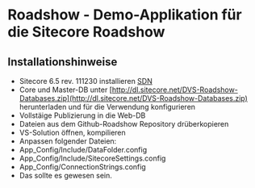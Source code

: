 Roadshow - Demo-Applikation für die Sitecore Roadshow
=====================================================

Installationshinweise
--------------------------------------

-	Sitecore 6.5 rev. 111230 installieren [SDN](http://sdn.sitecore.net)
-	Core und Master-DB unter [http://dl.sitecore.net/DVS-Roadshow-Databases.zip](http://dl.sitecore.net/DVS-Roadshow-Databases.zip) herunterladen und für die Verwendung konfigurieren
-	Vollstäige Publizierung in die Web-DB
-	Dateien aus dem Github-Roadshow Repository drüberkopieren
-	VS-Solution öffnen, kompilieren
-	Anpassen folgender Dateien:
-	App_Config/Include/DataFolder.config 
-	App_Config/Include/SitecoreSettings.config
-	App_Config/ConnectionStrings.config
-	Das sollte es gewesen sein.
